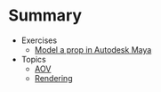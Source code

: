# Summary

* Exercises
  * [Model a prop in Autodesk Maya](practice/model_a_prop_in_autodesk_maya.md)
* Topics
  * [AOV](topics/aov.md)
  * [Rendering](topics/rendering.md)